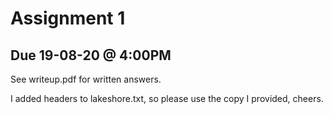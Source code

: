 # Assignment 1
## Due 19-08-20 @ 4:00PM

See writeup.pdf for written answers.

I added headers to lakeshore.txt, so please use the copy I provided, cheers.
